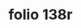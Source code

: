 ---
layout: edition
title: folio 138r
manuscript: Florence, Biblioteca Marucelliana, Carte Rajna XIX.15
sigla: R
iip: r138r.tif
milestone: 275
---
